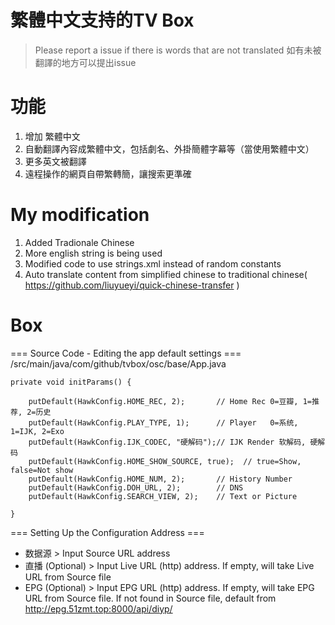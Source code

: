 # 繁體中文支持的TV Box
> Please report a issue if there is words that are not translated
> 如有未被翻譯的地方可以提出issue
# 功能
1. 增加 繁體中文
2. 自動翻譯內容成繁體中文，包括劇名、外掛簡體字幕等（當使用繁體中文）
3. 更多英文被翻譯
4. 遠程操作的網頁自帶繁轉簡，讓搜索更準確
# My modification
1. Added Tradionale Chinese
2. More english string is being used
3. Modified code to use strings.xml instead of random constants
4. Auto translate content from simplified chinese to traditional chinese( https://github.com/liuyueyi/quick-chinese-transfer )
# Box

=== Source Code - Editing the app default settings ===
/src/main/java/com/github/tvbox/osc/base/App.java

    private void initParams() {

        putDefault(HawkConfig.HOME_REC, 2);       // Home Rec 0=豆瓣, 1=推荐, 2=历史
        putDefault(HawkConfig.PLAY_TYPE, 1);      // Player   0=系统, 1=IJK, 2=Exo
        putDefault(HawkConfig.IJK_CODEC, "硬解码");// IJK Render 软解码, 硬解码
        putDefault(HawkConfig.HOME_SHOW_SOURCE, true);  // true=Show, false=Not show
        putDefault(HawkConfig.HOME_NUM, 2);       // History Number
        putDefault(HawkConfig.DOH_URL, 2);        // DNS
        putDefault(HawkConfig.SEARCH_VIEW, 2);    // Text or Picture

    }

=== Setting Up the Configuration Address ===
- 数据源 > Input Source URL address
- 直播 (Optional) > Input Live URL (http) address. If empty, will take Live URL from Source file
- EPG (Optional) > Input EPG URL (http) address. If empty, will take EPG URL from Source file. If not found in Source file, default from http://epg.51zmt.top:8000/api/diyp/
